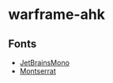 # warframe-ahk

## Fonts

- [JetBrainsMono](https://github.com/Lazy-World/warframe-ahk/blob/main/Fonts/JetBrainsMono-Medium.ttf)
- [Montserrat](https://github.com/Lazy-World/warframe-ahk/blob/main/Fonts/Montserrat-Medium.otf)